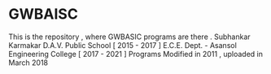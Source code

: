 # GWBAISC
This is the repository , where GWBASIC programs are there .   Subhankar Karmakar  D.A.V. Public School [ 2015 - 2017 ]  E.C.E. Dept. - Asansol Engineering College [ 2017 - 2021 ]  Programs Modified in 2011 , uploaded in March 2018
